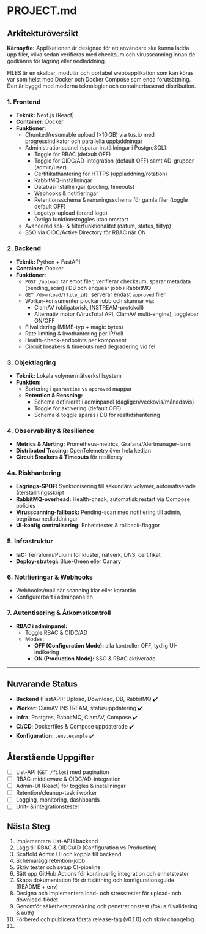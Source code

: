 # PROJECT.md

## Arkitekturöversikt

**Kärnsyfte:**
Applikationen är designad för att användare ska kunna ladda upp filer, vilka sedan verifieras med checksum och virusscanning innan de godkänns för lagring eller nedladdning.

FILES är en skalbar, modulär och portabel webbapplikation som kan köras var som helst med Docker och Docker Compose som enda förutsättning. Den är byggd med moderna teknologier och containerbaserad distribution.

### 1. Frontend
- **Teknik:** Next.js (React)
- **Container:** Docker
- **Funktioner:**
  - Chunked/resumable upload (>10 GB) via tus.io med progressindikator och parallella uppladdningar
  - Administrationspanel (sparar inställningar i PostgreSQL):
    - Toggle för RBAC (default OFF)
    - Toggle för OIDC/AD-integration (default OFF) samt AD-grupper (admin/user)
    - Certifikathantering för HTTPS (uppladdning/rotation)
    - RabbitMQ-inställningar
    - Databasinställningar (pooling, timeouts)
    - Webhooks & notifieringar
    - Retentionsschema & rensningsschema för gamla filer (toggle default OFF)
    - Logotyp-upload (brand logo)
    - Övriga funktionstoggles utan omstart
  - Avancerad sök- & filterfunktionalitet (datum, status, filtyp)
  - SSO via OIDC/Active Directory för RBAC när ON

### 2. Backend
- **Teknik:** Python + FastAPI
- **Container:** Docker
- **Funktioner:**
  - `POST /upload`: tar emot filer, verifierar checksum, sparar metadata (pending_scan) i DB och enquear jobb i RabbitMQ
  - `GET /download/{file_id}`: serverar endast `approved` filer
  - Worker-konsumenter plockar jobb och skannar via:
    - ClamAV (obligatorisk, INSTREAM-protokoll)
    - Alternativ motor (VirusTotal API, ClamAV multi-engine), togglebar ON/OFF
  - Filvalidering (MIME-typ + magic bytes)
  - Rate limiting & kvothantering per IP/roll
  - Health-check-endpoints per komponent
  - Circuit breakers & timeouts med degradering vid fel

### 3. Objektlagring
- **Teknik:** Lokala volymer/nätverksfilsystem
- **Funktion:**
  - Sortering i `quarantine` vs `approved` mappar
  - **Retention & Rensning:**
    - Schema definierat i adminpanel (dagligen/veckovis/månadsvis)
    - Toggle för aktivering (default OFF)
    - Schema & toggle sparas i DB för realtidshantering

### 4. Observability & Resilience
- **Metrics & Alerting:** Prometheus-metrics, Grafana/Alertmanager-larm
- **Distributed Tracing:** OpenTelemetry över hela kedjan
- **Circuit Breakers & Timeouts** för resiliency

### 4a. Riskhantering
- **Lagrings-SPOF:** Synkronisering till sekundära volymer, automatiserade återställningsskript
- **RabbitMQ-overhead:** Health-check, automatisk restart via Compose policies
- **Virusscanning-fallback:** Pending-scan med notifiering till admin, begränsa nedladdningar
- **UI-konfig centralisering:** Enhetstester & rollback-flaggor

### 5. Infrastruktur
- **IaC:** Terraform/Pulumi för kluster, nätverk, DNS, certifikat
- **Deploy-strategi:** Blue-Green eller Canary

### 6. Notifieringar & Webhooks
- Webhooks/mail när scanning klar eller karantän
- Konfigurerbart i adminpanelen

### 7. Autentisering & Åtkomstkontroll
- **RBAC i adminpanel:**
  - Toggle RBAC & OIDC/AD
  - Modes:
    - **OFF (Configuration Mode):** alla kontroller OFF, tydlig UI-indikering
    - **ON (Production Mode):** SSO & RBAC aktiverade

---

## Nuvarande Status

- **Backend** (FastAPI): Upload, Download, DB, RabbitMQ ✔️
- **Worker**: ClamAV INSTREAM, statusuppdatering ✔️
- **Infra**: Postgres, RabbitMQ, ClamAV, Compose ✔️
- **CI/CD**: Dockerfiles & Compose uppdaterade ✔️
- **Konfiguration**: `.env.example` ✔️

## Återstående Uppgifter

- [ ] List-API (`GET /files`) med pagination
- [ ] RBAC-middleware & OIDC/AD-integration
- [ ] Admin-UI (React) för toggles & inställningar
- [ ] Retention/cleanup-task i worker
- [ ] Logging, monitoring, dashboards
- [ ] Unit- & integrationstester

## Nästa Steg

1. Implementera List-API i backend
2. Lägg till RBAC & OIDC/AD (Configuration vs Production)
3. Scaffold Admin UI och koppla till backend
4. Schemalägg retention-jobb
5. Skriv tester och setup CI-pipeline
6. Sätt upp GitHub Actions för kontinuerlig integration och enhetstester
7. Skapa dokumentation för driftsättning och konfigurationsguide (README + env)
8. Designa och implementera load- och stresstester för upload- och download-flödet
9. Genomför säkerhetsgranskning och penetrationstest (fokus filvalidering & auth)
10. Förbered och publicera första release-tag (v0.1.0) och skriv changelog
11.